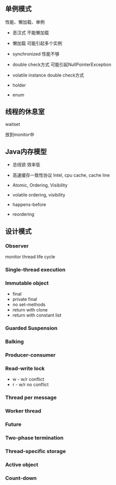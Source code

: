 ## 单例模式

性能、懒加载、单例

* 恶汉式 不能懒加载

* 懒加载 可能引起多个实例
* synchronized 性能不够
* double check方式 可能引起NullPointerException
* volatile instance double check方式
* holder
* enum

## 线程的休息室

waitset

放到monitor中

## Java内存模型

* 总线锁 效率低
* 高速缓存一致性协议
  Intel, cpu cache, cache line

* Atomic, Ordering, Visibility

* volatile
    ordering, visibility	

* happens-before

* reordering

## 设计模式

### Observer

monitor thread life cycle

### Single-thread execution

### Immutable object
* final
* private final
* no set-methods
* return with clone
* return with constant list
### Guarded Suspension
### Balking
### Producer-consumer

### Read-write lock

* w - w/r conflict
* r - w/r no conflict
### Thread per message
### Worker thread
### Future
### Two-phase termination
### Thread-specific storage
### Active object
### Count-down